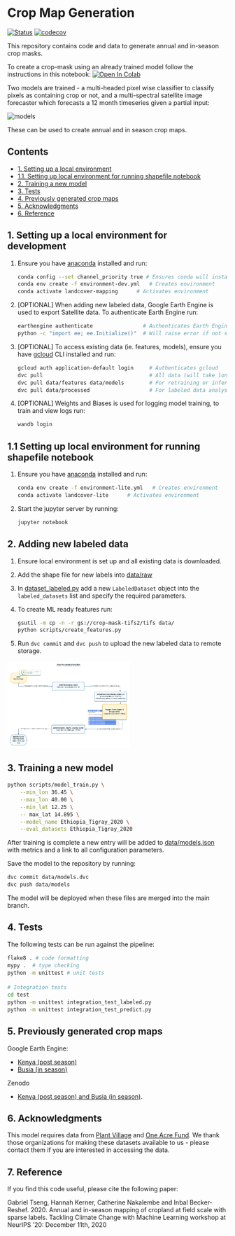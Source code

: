 # Crop Map Generation

[![Status](https://github.com/nasaharvest/crop-mask/actions/workflows/main.yml/badge.svg)](https://github.com/nasaharvest/crop-mask/actions)
[![codecov](https://codecov.io/gh/nasaharvest/crop-mask/branch/master/graph/badge.svg?token=MARPAEPZMS)](https://codecov.io/gh/nasaharvest/crop-mask)

This repository contains code and data to generate annual and in-season crop masks. 

To create a crop-mask using an already trained model follow the instructions in this notebook: [![Open In Colab](https://colab.research.google.com/assets/colab-badge.svg)](https://colab.research.google.com/github/googlecolab/colabtools/blob/master/notebooks/crop_mask_inference.ipynb)



Two models are trained - a multi-headed pixel wise classifier to classify pixels as containing crop or not, and a multi-spectral satellite image forecaster which forecasts a 12 month timeseries given a partial input:

<img src="diagrams/models.png" alt="models" height="200px"/>

These can be used to create annual and in season crop maps.

## Contents

-   [1. Setting up a local environment](#1-setting-up-a-local-environment)
-   [1.1. Setting up local environment for running shapefile notebook](#1.1-setting-up-local-environment-for-running-shapefile-notebook)
-   [2. Training a new model](#2-training-a-new-model)
-   [3. Tests](#4-tests)
-   [4. Previously generated crop maps](#5-previously-generated-crop-maps)
-   [5. Acknowledgments](#6-acknowledgments)
-   [6. Reference](#7-reference)

## 1. Setting up a local environment for development

1. Ensure you have [anaconda](https://www.anaconda.com/download/#macos) installed and run:
    ```bash
    conda config --set channel_priority true # Ensures conda will install environment
    conda env create -f environment-dev.yml   # Creates environment
    conda activate landcover-mapping      # Activates environment
    ```
2. [OPTIONAL] When adding new labeled data, Google Earth Engine is used to export Satellite data. To authenticate Earth Engine run:
    ```bash
    earthengine authenticate                # Authenticates Earth Engine
    python -c "import ee; ee.Initialize()"  # Will raise error if not setup
    ```
3. [OPTIONAL] To access existing data (ie. features, models), ensure you have [gcloud](https://cloud.google.com/sdk/docs/install) CLI installed and run:

    ```bash
    gcloud auth application-default login     # Authenticates gcloud
    dvc pull                                  # All data (will take long time)
    dvc pull data/features data/models        # For retraining or inference
    dvc pull data/processed                   # For labeled data analysis
    ```

4. [OPTIONAL] Weights and Biases is used for logging model training, to train and view logs run:
    ```bash
    wandb login
    ```

## 1.1 Setting up local environment for running shapefile notebook
1. Ensure you have [anaconda](https://www.anaconda.com/download/#macos) installed and run:
    ```bash
    conda env create -f environment-lite.yml   # Creates environment
    conda activate landcover-lite      # Activates environment
    ```
2. Start the jupyter server by running:
    ```bash
    jupyter notebook
    ```

## 2. Adding new labeled data

1. Ensure local environment is set up and all existing data is downloaded.
2. Add the shape file for new labels into [data/raw](data/raw)
3. In [dataset_labeled.py](src/datasets_labeled.py) add a new `LabeledDataset` object into the `labeled_datasets` list and specify the required parameters.
4. To create ML ready features run:

    ```bash
    gsutil -m cp -n -r gs://crop-mask-tifs2/tifs data/
    python scripts/create_features.py
    ```

5. Run `dvc commit` and `dvc push` to upload the new labeled data to remote storage.

<img src="diagrams/data_processing_chart.png" alt="models" height="200px"/>

## 3. Training a new model
```bash
python scripts/model_train.py \
    --min_lon 36.45 \
    --max_lon 40.00 \
    --min_lat 12.25 \
    -- max_lat 14.895 \
    --model_name Ethiopia_Tigray_2020 \
    --eval_datasets Ethiopia_Tigray_2020
```
After training is complete a new entry will be added to [data/models.json](data/models.json) with metrics and a link to all configuration parameters.

Save the model to the repository by running:
```bash
dvc commit data/models.dvc
dvc push data/models
```
The model will be deployed when these files are merged into the main branch.

## 4. Tests

The following tests can be run against the pipeline:

```bash
flake8 . # code formatting
mypy .  # type checking
python -m unittest # unit tests

# Integration tests
cd test
python -m unittest integration_test_labeled.py
python -m unittest integration_test_predict.py
```

## 5. Previously generated crop maps

Google Earth Engine:

-   [Kenya (post season)](https://code.earthengine.google.com/ea3613a3a45badfd01ce2ec914dfe1ef)
-   [Busia (in season)](https://code.earthengine.google.com/f567cccc28dad7a25e088d56dabfbd4c)

Zenodo

-   [Kenya (post season) and Busia (in season)](https://doi.org/10.5281/zenodo.4271143).

## 6. Acknowledgments

This model requires data from [Plant Village](https://plantvillage.psu.edu/) and [One Acre Fund](https://oneacrefund.org/). We thank those organizations for making these datasets available to us - please contact them if you are interested in accessing the data.

## 7. Reference

If you find this code useful, please cite the following paper:

Gabriel Tseng, Hannah Kerner, Catherine Nakalembe and Inbal Becker-Reshef. 2020. Annual and in-season mapping of cropland at field scale with sparse labels. Tackling Climate Change with Machine Learning workshop at NeurIPS ’20: December 11th, 2020
